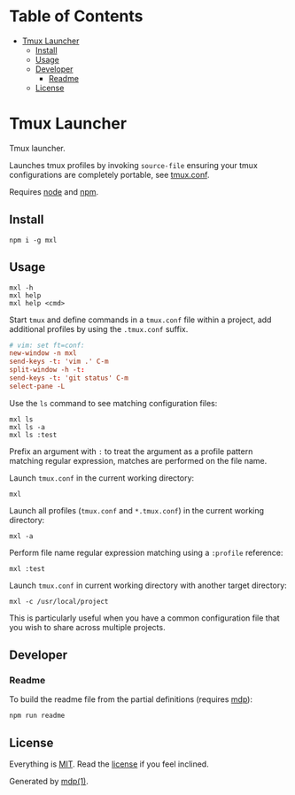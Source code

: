 Table of Contents
=================

* [Tmux Launcher](#tmux-launcher)
  * [Install](#install)
  * [Usage](#usage)
  * [Developer](#developer)
    * [Readme](#readme)
  * [License](#license)

Tmux Launcher
=============

Tmux launcher.

Launches tmux profiles by invoking `source-file` ensuring your tmux 
configurations are completely portable, see [tmux.conf](https://github.com/freeformsystems/mxl/blob/master/tmux.conf).

Requires [node](http://nodejs.org) and [npm](http://www.npmjs.org).

## Install

```
npm i -g mxl
```

## Usage

```
mxl -h
mxl help
mxl help <cmd>
```

Start `tmux` and define commands in a `tmux.conf` file within a project,  add 
additional profiles by using the `.tmux.conf` suffix.

```conf
# vim: set ft=conf:
new-window -n mxl
send-keys -t: 'vim .' C-m
split-window -h -t:
send-keys -t: 'git status' C-m
select-pane -L
```

Use the `ls` command to see matching configuration files:

```
mxl ls
mxl ls -a
mxl ls :test
```

Prefix an argument with `:` to treat the argument as a profile pattern matching 
regular expression, matches are performed on the file name.

Launch `tmux.conf` in the current working directory:

```
mxl
```

Launch all profiles (`tmux.conf` and `*.tmux.conf`) in the current working 
directory:

```
mxl -a
```

Perform file name regular expression matching using a `:profile` reference:

```
mxl :test
```

Launch `tmux.conf` in current working directory with another target directory:

```
mxl -c /usr/local/project
```

This is particularly useful when you have a common configuration file that you 
wish to share across multiple projects.

## Developer

### Readme

To build the readme file from the partial definitions (requires [mdp](https://github.com/freeformsystems/mdp)):

```
npm run readme
```

## License

Everything is [MIT](http://en.wikipedia.org/wiki/MIT_License). Read the [license](https://github.com/freeformsystems/mxl/blob/master/LICENSE) if you feel inclined.

Generated by [mdp(1)](https://github.com/freeformsystems/mdp).

[node]: http://nodejs.org
[npm]: http://www.npmjs.org
[mdp]: https://github.com/freeformsystems/mdp
[nvm]: https://github.com/creationix/nvm
